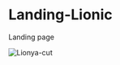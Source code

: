 # Landing-Lionic
Landing page

![Lionya-cut](https://user-images.githubusercontent.com/73894426/186118111-b283ea20-d90f-4226-b406-9358acd7e1cd.PNG)
